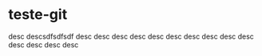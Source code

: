 # teste-git
desc descsdfsdfsdf desc desc desc desc desc desc desc desc desc desc desc desc desc desc 
